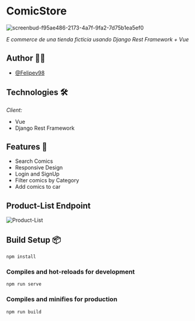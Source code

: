 # ComicStore

![screenbud-f95ae486-2173-4a7f-9fa2-7d75b1ea5ef0](https://user-images.githubusercontent.com/83327665/147714272-ea482a67-42a6-43b3-bc68-47e42a5c63b8.png)


_E commerce de una tienda ficticia usando Django Rest Framework + Vue_

## Author 🧑‍💼

- [@Felipev98](https://github.com/Felipev98/)

## Technologies 🛠️
_Client:_
* Vue 
* Django Rest Framework

## Features 📌

- Search Comics
- Responsive Design
- Login and SignUp
- Filter comics by Category
- Add comics to car

## Product-List Endpoint
![Product-List](https://user-images.githubusercontent.com/83327665/147889074-2d524b53-0b22-4dfe-b6e2-eb18dada8616.png)


## Build Setup 📦

```
npm install
```

### Compiles and hot-reloads for development
```
npm run serve
```

### Compiles and minifies for production
```
npm run build
```
